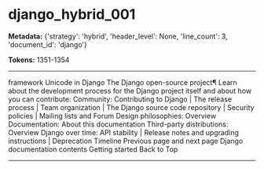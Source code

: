 # django_hybrid_001

**Metadata:** {'strategy': 'hybrid', 'header_level': None, 'line_count': 3, 'document_id': 'django'}

**Tokens:** 1351-1354

---

 framework Unicode in Django The Django open-source project¶ Learn about the development process for the Django project itself and about how you can contribute: Community: Contributing to Django | The release process | Team organization | The Django source code repository | Security policies | Mailing lists and Forum Design philosophies: Overview Documentation: About this documentation Third-party distributions: Overview Django over time: API stability | Release notes and upgrading instructions | Deprecation Timeline Previous page and next page Django documentation contents Getting started Back to Top


---
